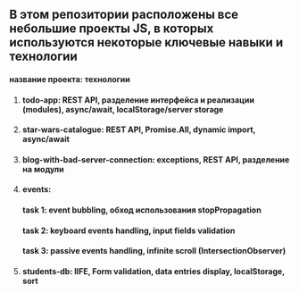 ## В этом репозитории расположены все небольшие проекты JS, в которых используются некоторые ключевые навыки и технологии

#### название проекта: технологии
1. #### **todo-app**: REST API, разделение интерфейса и реализации (modules), async/await, localStorage/server storage
2. #### **star-wars-catalogue**: REST API, Promise.All, dynamic import, async/await
3. #### **blog-with-bad-server-connection**: exceptions, REST API, разделение на модули
4. #### **events**:
   #### task 1: event bubbling, обход использования stopPropagation
   #### task 2: keyboard events handling,  input fields validation
   #### task 3: passive events handling, infinite scroll (IntersectionObserver)
5. #### **students-db**:  IIFE, Form validation, data entries display, localStorage, sort
